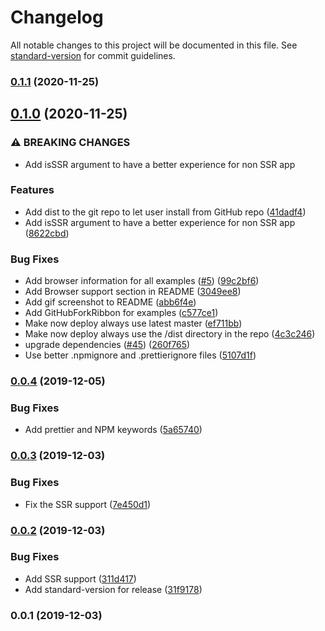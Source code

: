 # Changelog

All notable changes to this project will be documented in this file. See [standard-version](https://github.com/conventional-changelog/standard-version) for commit guidelines.

### [0.1.1](https://github.com/xcv58/use-system-theme/compare/v0.1.0...v0.1.1) (2020-11-25)

## [0.1.0](https://github.com/xcv58/use-system-theme/compare/v0.0.4...v0.1.0) (2020-11-25)

### ⚠ BREAKING CHANGES

- Add isSSR argument to have a better experience for non SSR app

### Features

- Add dist to the git repo to let user install from GitHub repo ([41dadf4](https://github.com/xcv58/use-system-theme/commit/41dadf4d81d0ec2ebadc59a4c4d5e0a4bd78819d))
- Add isSSR argument to have a better experience for non SSR app ([8622cbd](https://github.com/xcv58/use-system-theme/commit/8622cbdca8e20c84c0e914635e947fbfeed8a2ba))

### Bug Fixes

- Add browser information for all examples ([#5](https://github.com/xcv58/use-system-theme/issues/5)) ([99c2bf6](https://github.com/xcv58/use-system-theme/commit/99c2bf66352966aa27edb0f434e978b1868ef9e5))
- Add Browser support section in README ([3049ee8](https://github.com/xcv58/use-system-theme/commit/3049ee874761c4402796a002163dfe31312dd736))
- Add gif screenshot to README ([abb6f4e](https://github.com/xcv58/use-system-theme/commit/abb6f4e2958496ecf9452f5d0bee00555021bed3))
- Add GitHubForkRibbon for examples ([c577ce1](https://github.com/xcv58/use-system-theme/commit/c577ce1b399d3cb61bf7c9503c84e0802d78086e))
- Make now deploy always use latest master ([ef711bb](https://github.com/xcv58/use-system-theme/commit/ef711bb3fa6e192a8957d62850995524e8bd1082))
- Make now deploy always use the /dist directory in the repo ([4c3c246](https://github.com/xcv58/use-system-theme/commit/4c3c2460a46a870039021ca324ca3950f49564cc))
- upgrade dependencies ([#45](https://github.com/xcv58/use-system-theme/issues/45)) ([260f765](https://github.com/xcv58/use-system-theme/commit/260f765336c48fadc26b5b99c78fd255438b1690))
- Use better .npmignore and .prettierignore files ([5107d1f](https://github.com/xcv58/use-system-theme/commit/5107d1fae02c111031eb45b060e84e304f3f8804))

### [0.0.4](https://github.com/xcv58/use-system-theme/compare/v0.0.3...v0.0.4) (2019-12-05)

### Bug Fixes

- Add prettier and NPM keywords ([5a65740](https://github.com/xcv58/use-system-theme/commit/5a6574016ae347bc17c9cc6a1a2c8bb02a5846c6))

### [0.0.3](https://github.com/xcv58/use-system-theme/compare/v0.0.2...v0.0.3) (2019-12-03)

### Bug Fixes

- Fix the SSR support ([7e450d1](https://github.com/xcv58/use-system-theme/commit/7e450d18d7258b25394c116303f565ae9c230865))

### [0.0.2](https://github.com/xcv58/use-system-theme/compare/v0.0.1...v0.0.2) (2019-12-03)

### Bug Fixes

- Add SSR support ([311d417](https://github.com/xcv58/use-system-theme/commit/311d4177d0008272ef73f287720bda801fa46ae9))
- Add standard-version for release ([31f9178](https://github.com/xcv58/use-system-theme/commit/31f9178a06fc4e0798b70dc303998266fb08968b))

### 0.0.1 (2019-12-03)
